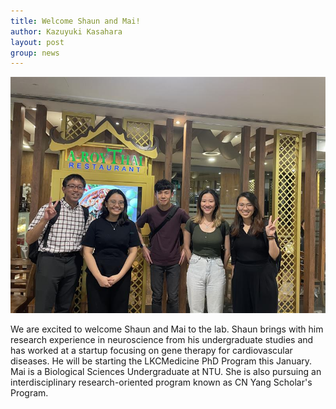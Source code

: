 ```yaml
---
title: Welcome Shaun and Mai!
author: Kazuyuki Kasahara
layout: post
group: news
---
```

 <img src="/static/img/news/ShaunMai.jpg"  class="img-fluid">

We are excited to welcome Shaun and Mai to the lab. 
Shaun brings with him research experience in neuroscience from his undergraduate studies and has worked at a startup focusing on gene therapy for cardiovascular diseases. 
He will be starting the LKCMedicine PhD Program this January. 
Mai is a Biological Sciences Undergraduate at NTU. She is also pursuing an interdisciplinary research-oriented program known as CN Yang Scholar's Program.

